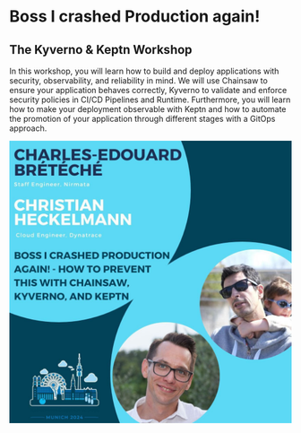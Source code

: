 # Boss I crashed Production again!

## The Kyverno & Keptn Workshop

In this workshop, you will learn how to build and deploy applications with security, observability, and reliability in mind. We will use Chainsaw to ensure your application behaves correctly, Kyverno to validate and enforce security policies in CI/CD Pipelines and Runtime. Furthermore, you will learn how to make your deployment observable with Keptn and how to automate the promotion of your application through different stages with a GitOps approach.

![Banner](assets/00-banner.jpg)